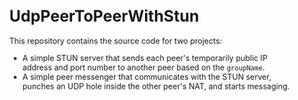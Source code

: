 # UdpPeerToPeerWithStun

This repository contains the source code for two projects:

- A simple STUN server that sends each peer's temporarily public IP address and port number to another peer based on the `groupName`.
- A simple peer messenger that communicates with the STUN server, punches an UDP hole inside the other peer's NAT, and starts messaging.
